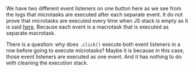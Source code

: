 We have two different event listeners on one button here as we see from the logs that microtasks are executed after each separate event. It do not prove that microtasks are executed every time when JS stack is empty as it is said [here](https://youtu.be/cCOL7MC4Pl0?si=Vl9I8NIC1Yb2A2On&t=1545). Because each event is a macrotask that is executed as separate macrotask. 

There is a question: why does `.click()` execute both event listeners in a row before going to execute microtasks? Maybe it is because in this case, those event listeners are executed as one event. And it has nothing to do with cleaning the execution stack. 

